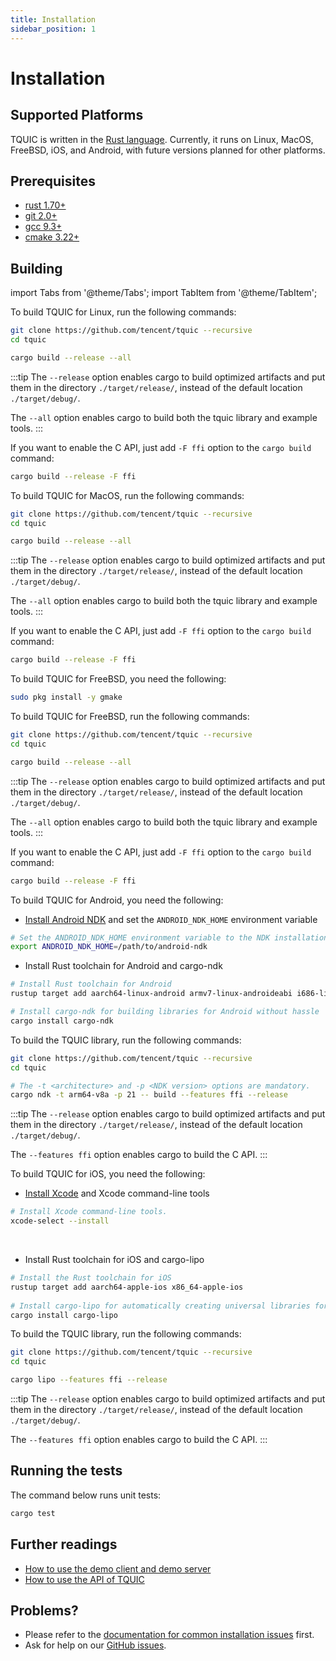 ```yaml
---
title: Installation
sidebar_position: 1
---
```


# Installation

## Supported Platforms

TQUIC is written in the [Rust language](https://www.rust-lang.org/). Currently, it runs on Linux, MacOS, FreeBSD, iOS, and Android, with future versions planned for other platforms.


## Prerequisites

* [rust 1.70+](https://www.rust-lang.org/tools/install)
* [git 2.0+](https://git-scm.com/downloads)
* [gcc 9.3+](https://gcc.gnu.org/releases.html)
* [cmake 3.22+](https://cmake.org/download/)


## Building

import Tabs from '@theme/Tabs';
import TabItem from '@theme/TabItem';

<Tabs>
  <TabItem value="Linux" label="Linux" default>

To build TQUIC for Linux, run the following commands:
```bash
git clone https://github.com/tencent/tquic --recursive
cd tquic

cargo build --release --all
```

:::tip
The `--release` option enables cargo to build optimized artifacts and put them in the directory `./target/release/`, instead of the default location `./target/debug/`.

The `--all` option enables cargo to build both the tquic library and example tools.
:::

If you want to enable the C API, just add `-F ffi` option to the `cargo build` command:

```bash
cargo build --release -F ffi
```
  </TabItem>


  <TabItem value="MacOS" label="MacOS">

To build TQUIC for MacOS, run the following commands:
```bash
git clone https://github.com/tencent/tquic --recursive
cd tquic

cargo build --release --all
```

:::tip
The `--release` option enables cargo to build optimized artifacts and put them in the directory `./target/release/`, instead of the default location `./target/debug/`.

The `--all` option enables cargo to build both the tquic library and example tools.
:::

If you want to enable the C API, just add `-F ffi` option to the `cargo build` command:

```bash
cargo build --release -F ffi
```
  </TabItem>


  <TabItem value="FreeBSD" label="FreeBSD">

To build TQUIC for FreeBSD, you need the following:
```bash
sudo pkg install -y gmake
```

To build TQUIC for FreeBSD, run the following commands:
```bash
git clone https://github.com/tencent/tquic --recursive
cd tquic

cargo build --release --all
```

:::tip
The `--release` option enables cargo to build optimized artifacts and put them in the directory `./target/release/`, instead of the default location `./target/debug/`.

The `--all` option enables cargo to build both the tquic library and example tools.
:::

If you want to enable the C API, just add `-F ffi` option to the `cargo build` command:

```bash
cargo build --release -F ffi
```
  </TabItem>


  <TabItem value="Android" label="Android">

To build TQUIC for Android, you need the following:

* [Install Android NDK](https://developer.android.com/studio/projects/install-ndk?hl=zh-cn) and set the `ANDROID_NDK_HOME` environment variable

```bash
# Set the ANDROID_NDK_HOME environment variable to the NDK installation path 
export ANDROID_NDK_HOME=/path/to/android-ndk
```

* Install Rust toolchain for Android and cargo-ndk

```bash
# Install Rust toolchain for Android
rustup target add aarch64-linux-android armv7-linux-androideabi i686-linux-android x86_64-linux-android

# Install cargo-ndk for building libraries for Android without hassle
cargo install cargo-ndk
```

To build the TQUIC library, run the following commands:

```bash
git clone https://github.com/tencent/tquic --recursive
cd tquic

# The -t <architecture> and -p <NDK version> options are mandatory.
cargo ndk -t arm64-v8a -p 21 -- build --features ffi --release
```

:::tip
The `--release` option enables cargo to build optimized artifacts and put them in the directory `./target/release/`, instead of the default location `./target/debug/`.

The `--features ffi` option enables cargo to build the C API.
:::
  </TabItem>


  <TabItem value="iOS" label="iOS">

To build TQUIC for iOS, you need the following:

* [Install Xcode](https://developer.apple.com/xcode/) and Xcode command-line tools

```bash
# Install Xcode command-line tools. 
xcode-select --install
```
  
* Install Rust toolchain for iOS and cargo-lipo
```bash
# Install the Rust toolchain for iOS
rustup target add aarch64-apple-ios x86_64-apple-ios
  
# Install cargo-lipo for automatically creating universal libraries for iOS 
cargo install cargo-lipo
```

To build the TQUIC library, run the following commands:
```bash
git clone https://github.com/tencent/tquic --recursive
cd tquic

cargo lipo --features ffi --release
```

:::tip
The `--release` option enables cargo to build optimized artifacts and put them in the directory `./target/release/`, instead of the default location `./target/debug/`.

The `--features ffi` option enables cargo to build the C API.
:::
  </TabItem>

</Tabs>


## Running the tests

The command below runs unit tests:

```bash
cargo test
```


## Further readings

* [How to use the demo client and demo server](./demo/)
* [How to use the API of TQUIC](../category/tutorial/)


## Problems?

* Please refer to the [documentation for common installation issues](../faq/installation/) first.
* Ask for help on our [GitHub issues](https://github.com/tencent/tquic/issues).
